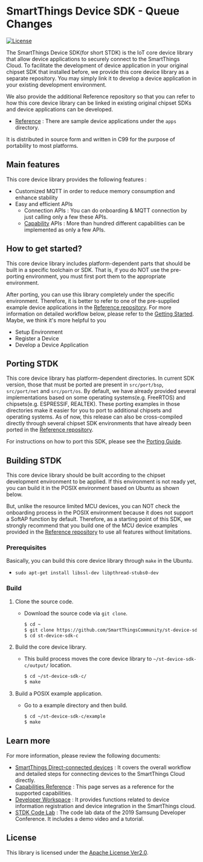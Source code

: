 # SmartThings Device SDK - Queue Changes

[![License](https://img.shields.io/badge/licence-Apache%202.0-brightgreen.svg?style=flat)](LICENSE)

The SmartThings Device SDK(for short STDK) is the IoT core device library that allow device applications to securely connect to the SmartThings Cloud. To facilitate the development of device application in your  original chipset SDK that installed before, we provide this core device library as a separate repository. You may simply link it to develop a device application in your existing development environment.

We also provide the additional Reference repository so that you can refer to how this core device library can be linked in existing original chipset SDKs and device applications can be developed.

- [Reference](https://github.com/SmartThingsCommunity/st-device-sdk-c-ref) : There are sample device applications under the `apps` directory.

It is distributed in source form and written in C99 for the purpose of portability to most platforms.

## Main features

This core device library provides the following features :

- Customized MQTT  in order to reduce memory consumption and enhance stability
- Easy and efficient APIs
  - Connection APIs : You can do onboarding & MQTT connection by just calling only a few these APIs.
  - [Capability](https://smartthings.developer.samsung.com/docs/api-ref/capabilities.html) APIs : More than hundred different capabilities can be implemented as only a few APIs.

## How to get started?

This core device library includes platform-dependent parts that should be built in a specific toolchain or SDK. That is, if you do NOT use the pre-porting environment, you must first port them to the appropriate environment.

After porting, you can use this library completely under the specific environment. Therefore, it is better to refer to one of the pre-supplied example device applications in the [Reference repository](https://github.com/SmartThingsCommunity/st-device-sdk-c-ref). For more information on detailed workflow below, please refer to the [Getting Started](https://github.com/SmartThingsCommunity/st-device-sdk-c-ref/blob/master/doc/getting_started.md). Maybe, we think it's more helpful to you

- Setup Environment
- Register a Device
- Develop a Device Application

## Porting STDK

This core device library has platform-dependent directories. In current SDK version, those that must be ported are present in `src/port/bsp`, `src/port/net` and `src/port/os`. By default, we have already provided several implementations based on some operating systems(e.g. FreeRTOS) and chipsets(e.g. ESPRESSIF, REALTEK). These porting examples in those directories make it easier for you to port to additional chipsets and operating systems. As of now, this release can also be cross-compiled directly through several chipset SDK environments that have already been ported in the [Reference repository](https://github.com/SmartThingsCommunity/st-device-sdk-c-ref).

For instructions on how to port this SDK, please see the [Porting Guide](https://github.com/SmartThingsCommunity/st-device-sdk-c/blob/master/doc/porting_guide.md).

## Building STDK

This core device library should be built according to the chipset development environment to be applied. If this environment is not ready yet, you can build it in the POSIX environment based on Ubuntu as shown below.

But, unlike the resource limited MCU devices, you can NOT check the onboarding process in the POSIX environment because it does not support a SoftAP function by default. Therefore, as a starting point of this SDK, we strongly recommend that you build one of the MCU device examples provided in the [Reference repository](https://github.com/SmartThingsCommunity/st-device-sdk-c-ref) to use all features without limitations.

### Prerequisites

Basically, you can build this core device library through `make` in the Ubuntu.

- `sudo apt-get install libssl-dev libpthread-stubs0-dev`

### Build

1. Clone the source code.

   - Download the source code via `git clone`.

     ```sh
     $ cd ~
     $ git clone https://github.com/SmartThingsCommunity/st-device-sdk-c.git
     $ cd st-device-sdk-c
     ```

2. Build the core device library.

   - This build process moves the core device library to `~/st-device-sdk-c/output/` location.

     ```sh
     $ cd ~/st-device-sdk-c/
     $ make
     ```

3. Build a POSIX example application.

   - Go to a example directory and then build.

     ```sh
     $ cd ~/st-device-sdk-c/example
     $ make
     ```

## Learn more

For more information, please review the following documents:

- [SmartThings Direct-connected devices](https://smartthings.developer.samsung.com/docs/devices/direct-connected-devices/overview.html) : It covers the overall workflow and detailed steps for connecting devices to the SmartThings Cloud directly.
- [Capabilities Reference](https://smartthings.developer.samsung.com/docs/api-ref/capabilities.html) : This page serves as a reference for the supported capabilities.
- [Developer Workspace](https://smartthings.developer.samsung.com/workspace/) : It provides functions related to device information registration and device integration in the SmartThings cloud.
- [STDK Code Lab](https://developer.samsung.com/codelab/smartThings/device/overview) : The code lab data of the 2019 Samsung Developer Conference. It includes a demo video and a tutorial.

## License

This library is licensed under the [Apache License Ver2.0](LICENSE).
